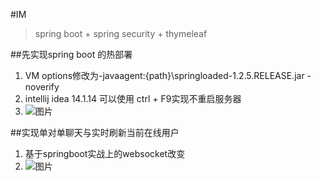 #IM
>spring boot + spring security + thymeleaf

##先实现spring boot 的热部署
1. VM options修改为-javaagent:{path}\springloaded-1.2.5.RELEASE.jar -noverify
2. intellij idea 14.1.14 可以使用 ctrl + F9实现不重启服务器
3. ![图片](http://www.codedog.site/images/springboot.png)

##实现单对单聊天与实时刷新当前在线用户
1. 基于springboot实战上的websocket改变
2. ![图片](http://www.codedog.site/images/websocket.png)
